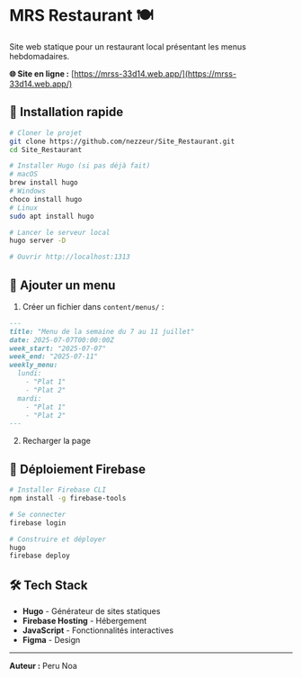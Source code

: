 # MRS Restaurant 🍽️

Site web statique pour un restaurant local présentant les menus hebdomadaires.

**🌐 Site en ligne :** [https://mrss-33d14.web.app/](https://mrss-33d14.web.app/)

## 🚀 Installation rapide

```bash
# Cloner le projet
git clone https://github.com/nezzeur/Site_Restaurant.git
cd Site_Restaurant

# Installer Hugo (si pas déjà fait)
# macOS
brew install hugo
# Windows
choco install hugo
# Linux
sudo apt install hugo

# Lancer le serveur local
hugo server -D

# Ouvrir http://localhost:1313
```

## 📝 Ajouter un menu

1. Créer un fichier dans `content/menus/` :

```markdown
---
title: "Menu de la semaine du 7 au 11 juillet"
date: 2025-07-07T00:00:00Z
week_start: "2025-07-07"
week_end: "2025-07-11"
weekly_menu:
  lundi:
    - "Plat 1"
    - "Plat 2"
  mardi:
    - "Plat 1"
    - "Plat 2"
---
```

2. Recharger la page

## 🚀 Déploiement Firebase

```bash
# Installer Firebase CLI
npm install -g firebase-tools

# Se connecter
firebase login

# Construire et déployer
hugo
firebase deploy
```

## 🛠️ Tech Stack

- **Hugo** - Générateur de sites statiques
- **Firebase Hosting** - Hébergement
- **JavaScript** - Fonctionnalités interactives
- **Figma** - Design

---

**Auteur :** Peru Noa
